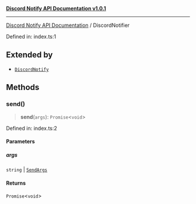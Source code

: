 [**Discord Notify API Documentation v1.0.1**](../README.md)

***

[Discord Notify API Documentation](../globals.md) / DiscordNotifier

Defined in: index.ts:1

## Extended by

- [`DiscordNotify`](DiscordNotify.md)

## Methods

### send()

> **send**(`args`): `Promise`\<`void`\>

Defined in: index.ts:2

#### Parameters

##### args

`string` | [`SendArgs`](SendArgs.md)

#### Returns

`Promise`\<`void`\>
